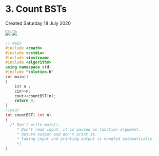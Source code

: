 # 3. Count BSTs
Created Saturday 18 July 2020

![](/assets/3._Count_BSTs_-_80-image-1.png)
![](/assets/3._Count_BSTs_-_80-image-2.png)

```c++
// main
#include <cmath>
#include <cstdio>
#include <iostream>
#include <algorithm>
using namespace std;
#include "solution.h"
int main()
{
	int n ;
	cin>>n;
	cout<<countBST(n);
	return 0;
}
//your
int countBST( int n)
{
  /* Don't write main().
     * Don't read input, it is passed as function argument.
     * Return output and don't print it.
     * Taking input and printing output is handled automatically.
     */
}
```
